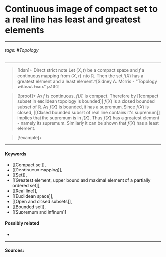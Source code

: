 # Continuous image of compact set to a real line has least and greatest elements
***
###### tags: #Topology 
***
>[!dsn]+ Direct strict note
>Let $(X,\tau)$ be a compact space and $f$ a continuous mapping from $(X,\tau)$ into $\mathbb{R}$. Then the set $f(X)$ has a greatest element and a least element.^[Sidney A. Morris - "Topology without tears" p.184]

>[!proof]+
>As $f$ is continuous, $f(X)$ is compact. Therefore by [[compact subset in euclidean topology is bounded]] $f(X)$ is a closed bounded subset of $\mathbb{R}$. As $f(X)$ is bounded, it has a supremum. Since $f(X)$ is closed, [[Closed bounded subset of real line contains it's supremum]] implies that the supremum is in $f(X)$. Thus $f(X)$ has a greatest element - namely its supremum. Similarly it can be shown that $f(X)$ has a least element.

>[!example]+ 
>
***
#### Keywords
- [[Compact set]],
- [[Continuous mapping]],
- [[Set]],
- [[Greatest element, upper bound and maximal element of a partially ordered set]],
- [[Real line]],
- [[Euclidean space]],
- [[Open and closed subsets]],
- [[Bounded set]],
- [[Supremum and infinum]]
#### Possibly related
- 
***
#### Sources:

